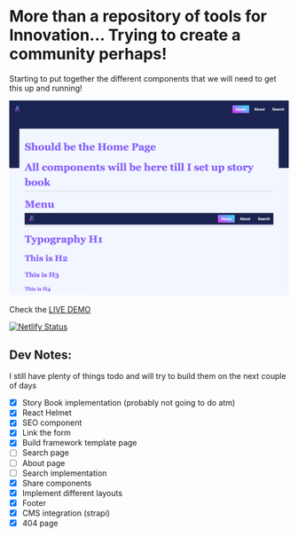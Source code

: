 # More than a repository of tools for Innovation... Trying to create a community perhaps!

Starting to put together the different components that we will need to get this up and running! 

![The project](./frontend/src/images/desktopView.png)

Check the [LIVE DEMO](https://ikit.netlify.app/) 

[![Netlify Status](https://api.netlify.com/api/v1/badges/3eb7178d-ed48-4d43-86d5-b7ecb9360819/deploy-status)](https://app.netlify.com/sites/ikit/deploys)

## Dev Notes:

I still have plenty of things todo and will try to build them on the next couple of days

- [x] Story Book implementation (probably not going to do atm)
- [x] React Helmet
- [x] SEO component
- [x] Link the form
- [x] Build framework template page
- [ ] Search page
- [ ] About page
- [ ] Search implementation
- [x] Share components
- [x] Implement different layouts
- [x] Footer
- [x] CMS integration (strapi)
- [x] 404 page
